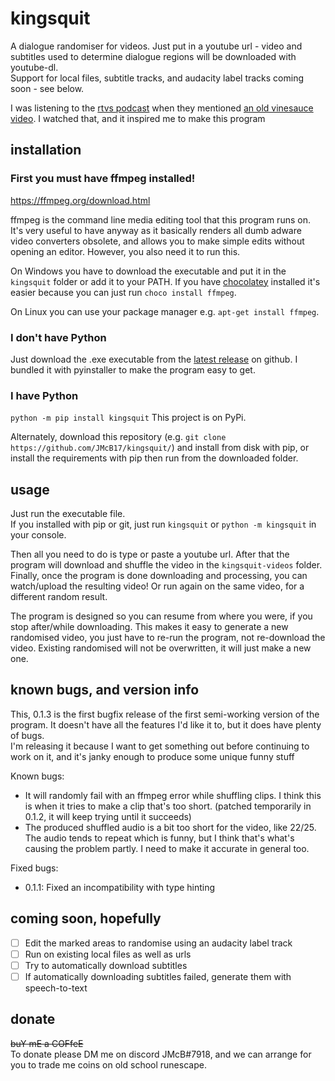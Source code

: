 # kingsquit
A dialogue randomiser for videos. Just put in a youtube url - video and subtitles used to determine dialogue regions will be downloaded with youtube-dl.    
Support for local files, subtitle tracks, and audacity label tracks coming soon - see below.

I was listening to the [rtvs podcast](https://wayneradiotv.podbean.com/) when they mentioned [an old vinesauce video](https://youtu.be/RqunFIEI1IY). I watched that, and it inspired me to make this program

## installation
### First you must have ffmpeg installed!
https://ffmpeg.org/download.html

ffmpeg is the command line media editing tool that this program runs on. It's very useful to have anyway as it basically renders all dumb adware video converters obsolete, and allows you to make simple edits without opening an editor. However, you also need it to run this.

On Windows you have to download the executable and put it in the `kingsquit` folder or add it to your PATH. If you have [chocolatey](https://chocolatey.org/) installed it's easier because you can just run `choco install ffmpeg`.

On Linux you can use your package manager e.g. `apt-get install ffmpeg`.

### I don't have Python
Just download the .exe executable from the [latest release](https://github.com/JMcB17/kingsquit/releases/latest) on github. I bundled it with pyinstaller to make the program easy to get.

### I have Python
`python -m pip install kingsquit`
This project is on PyPi.

Alternately, download this repository (e.g. `git clone https://github.com/JMcB17/kingsquit/`) and install from disk with pip, or install the requirements with pip then run from the downloaded folder.

## usage
Just run the executable file.    
If you installed with pip or git, just run `kingsquit` or `python -m kingsquit` in your console.

Then all you need to do is type or paste a youtube url. After that the program will download and shuffle the video in the `kingsquit-videos` folder.    
Finally, once the program is done downloading and processing, you can watch/upload the resulting video! Or run again on the same video, for a different random result.

The program is designed so you can resume from where you were, if you stop after/while downloading. This makes it easy to generate a new randomised video, you just have to re-run the program, not re-download the video. Existing randomised will not be overwritten, it will just make a new one.

## known bugs, and version info

This, 0.1.3 is the first bugfix release of the first semi-working version of the program. It doesn't have all the features I'd like it to, but it does have plenty of bugs.    
I'm releasing it because I want to get something out before continuing to work on it, and it's janky enough to produce some unique funny stuff

Known bugs:
- It will randomly fail with an ffmpeg error while shuffling clips. I think this is when it tries to make a clip that's too short. (patched temporarily in 0.1.2, it will keep trying until it succeeds)
- The produced shuffled audio is a bit too short for the video, like 22/25. The audio tends to repeat which is funny, but I think that's what's causing the problem partly. I need to make it accurate in general too.

Fixed bugs:
- 0.1.1: Fixed an incompatibility with type hinting

## coming soon, hopefully
- [ ] Edit the marked areas to randomise using an audacity label track
- [ ] Run on existing local files as well as urls
- [ ] Try to automatically download subtitles
- [ ] If automatically downloading subtitles failed, generate them with speech-to-text

## donate
~~buY mE a COFfeE~~    
To donate please DM me on discord JMcB#7918, and we can arrange for you to trade me coins on old school runescape.
